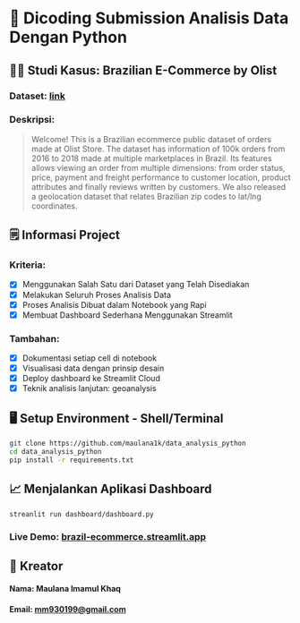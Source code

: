# 🎯 Dicoding Submission Analisis Data Dengan Python

## 💁‍♂️ Studi Kasus: Brazilian E-Commerce by Olist

### Dataset: [link](https://www.kaggle.com/datasets/olistbr/brazilian-ecommerce)

### Deskripsi:

> Welcome! This is a Brazilian ecommerce public dataset of orders made at Olist Store. The dataset has information of 100k orders from 2016 to 2018 made at multiple marketplaces in Brazil. Its features allows viewing an order from multiple dimensions: from order status, price, payment and freight performance to customer location, product attributes and finally reviews written by customers. We also released a geolocation dataset that relates Brazilian zip codes to lat/lng coordinates.

## 🗒️ Informasi Project

### Kriteria:

- [x] Menggunakan Salah Satu dari Dataset yang Telah Disediakan
- [x] Melakukan Seluruh Proses Analisis Data
- [x] Proses Analisis Dibuat dalam Notebook yang Rapi
- [x] Membuat Dashboard Sederhana Menggunakan Streamlit

### Tambahan:

- [x] Dokumentasi setiap cell di notebook
- [x] Visualisasi data dengan prinsip desain
- [x] Deploy dashboard ke Streamlit Cloud
- [x] Teknik analisis lanjutan: geoanalysis

## 🖥️ Setup Environment - Shell/Terminal

```sh
git clone https://github.com/maulana1k/data_analysis_python
cd data_analysis_python
pip install -r requirements.txt
```

## 📈 Menjalankan Aplikasi Dashboard

```sh
streanlit run dashboard/dashboard.py
```

### Live Demo: [brazil-ecommerce.streamlit.app](https://brazil-ecommerce.streamlit.app)

## 🙌 Kreator

#### Nama: Maulana Imamul Khaq

#### Email: mm930199@gmail.com
